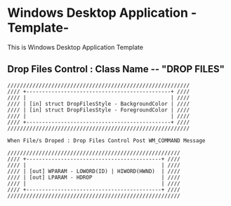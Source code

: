 <h1>Windows Desktop Application -Template-</h1>

This is Windows Desktop Application Template

<h2>Drop Files Control : Class Name -- "DROP FILES"</h2>

	//////////////////////////////////////////////////////////
	//// +----------------------------------------------+ ////
	//// |                                              | ////
	//// | [in] struct DropFilesStyle - BackgroundColor | ////
	//// | [in] struct DropFilesStyle - ForegroundColor | ////
	//// |                                              | ////
	//// +----------------------------------------------+ ////
	//////////////////////////////////////////////////////////
	
	When File/s Droped : Drop Files Control Post WM_COMMAND Message
	
	///////////////////////////////////////////////////////
	//// +-------------------------------------------+ ////
	//// |                                           | ////
	//// | [out] WPARAM - LOWORD(ID) | HIWORD(HWND)  | ////
	//// | [out] LPARAM - HDROP                      | ////
	//// |                                           | ////
	//// +-------------------------------------------+ ////
	///////////////////////////////////////////////////////
